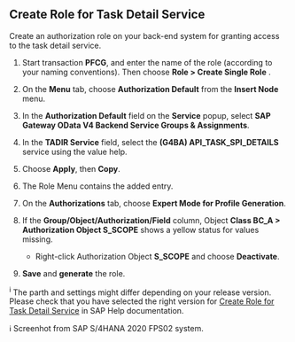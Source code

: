 ## Create Role for Task Detail Service

Create an authorization role on your back-end system for granting access to the task detail service.

1. Start transaction **PFCG**, and enter the name of the role (according to your naming conventions). Then choose **Role > Create Single Role** .

2. On the **Menu** tab, choose **Authorization Default** from the **Insert Node** menu.

3. In the **Authorization Default** field on the **Service** popup, select **SAP Gateway OData V4 Backend Service Groups & Assignments**.

4. In the **TADIR Service** field, select the **(G4BA) API_TASK_SPI_DETAILS** service using the value help.

5. Choose **Apply**, then **Copy**.

6. The Role Menu contains the added entry.

7. On the **Authorizations** tab, choose **Expert Mode for Profile Generation**.

8. If the **Group/Object/Authorization/Field** column, Object **Class BC_A > Authorization Object S_SCOPE** shows a yellow status for values missing.
    - Right-click Authorization Object **S_SCOPE** and choose **Deactivate**.

9. **Save** and **generate** the role.


<sup>i</sup> The parth and settings might differ depending on your release version. Please check that you have selected the right version for [Create Role for Task Detail Service](https://help.sap.com/docs/SAP_S4HANA_ON-PREMISE/0f18dddf28764f5b807ecd80549044cc/fef6f08bd6f248f6a0c9d643b281709d.html?version=2021.002) in SAP Help documentation.

ℹ Screenhot from SAP S/4HANA 2020 FPS02 system.